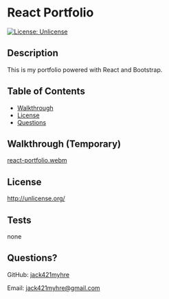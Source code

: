 # React Portfolio
[![License: Unlicense](https://img.shields.io/badge/license-Unlicense-blue.svg)](http://unlicense.org/)
## Description
This is my portfolio powered with React and Bootstrap.
## Table of Contents
* [Walkthrough](#walkthrough)
* [License](#license)
* [Questions](#questions)

## Walkthrough (Temporary)
[react-portfolio.webm](https://user-images.githubusercontent.com/73844213/199651623-576ef682-0ee6-49de-ab35-7a4bef040b79.webm)
## License

http://unlicense.org/

## Tests
none
## Questions?
GitHub: [jack421myhre](https://github.com/jack421myhre)

Email: jack421myhre@gmail.com  